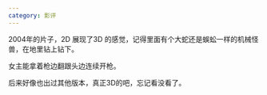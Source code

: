 ```yaml
---
category: 影评
---
```


2004年的片子，2D 展现了3D 的感觉，记得里面有个大蛇还是蜈蚣一样的机械怪兽，在地里钻上钻下。

女主能拿着枪边翻跟头边连续开枪。

后来好像也出过其他版本，真正3D的吧，忘记看没看了。
